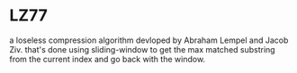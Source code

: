# LZ77
a loseless compression algorithm devloped by Abraham Lempel and Jacob Ziv.
that's done using sliding-window to get the max matched substring from the current index and go back with the window.
